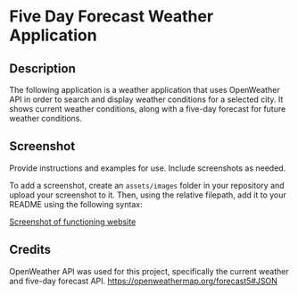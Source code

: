 # Five Day Forecast Weather Application

## Description

The following application is a weather application that uses OpenWeather API in order to search and display weather conditions for a selected city. It shows current weather conditions, along with a five-day forecast for future weather conditions.


## Screenshot

Provide instructions and examples for use. Include screenshots as needed.

To add a screenshot, create an `assets/images` folder in your repository and upload your screenshot to it. Then, using the relative filepath, add it to your README using the following syntax:


[Screenshot of functioning website](/assets/screenshot.JPG)


## Credits

OpenWeather API was used for this project, specifically the current weather and five-day forecast API.
https://openweathermap.org/forecast5#JSON
